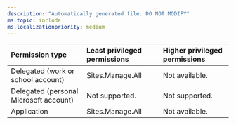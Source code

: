 ```yaml
---
description: "Automatically generated file. DO NOT MODIFY"
ms.topic: include
ms.localizationpriority: medium
---
```


|Permission type|Least privileged permissions|Higher privileged permissions|
|:---|:---|:---|
|Delegated (work or school account)|Sites.Manage.All|Not available.|
|Delegated (personal Microsoft account)|Not supported.|Not supported.|
|Application|Sites.Manage.All|Not available.|


